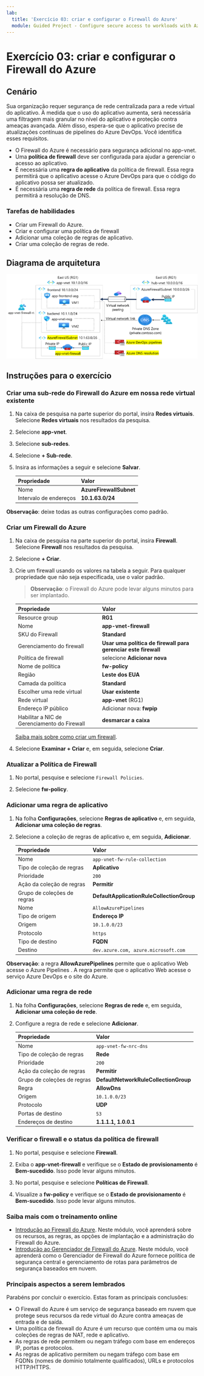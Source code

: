 ```yaml
---
lab:
  title: 'Exercício 03: criar e configurar o Firewall do Azure'
  module: Guided Project - Configure secure access to workloads with Azure virtual networking services
---
```


# Exercício 03: criar e configurar o Firewall do Azure

## Cenário

Sua organização requer segurança de rede centralizada para a rede virtual do aplicativo. À medida que o uso do aplicativo aumenta, será necessária uma filtragem mais granular no nível do aplicativo e proteção contra ameaças avançada. Além disso, espera-se que o aplicativo precise de atualizações contínuas de pipelines do Azure DevOps. Você identifica esses requisitos.
+ O Firewall do Azure é necessário para segurança adicional no app-vnet. 
+ Uma **política de firewall** deve ser configurada para ajudar a gerenciar o acesso ao aplicativo. 
+ É necessária uma **regra do aplicativo** da política de firewall. Essa regra permitirá que o aplicativo acesse o Azure DevOps para que o código do aplicativo possa ser atualizado. 
+ É necessária uma **regra de rede** da política de firewall. Essa regra permitirá a resolução de DNS. 

### Tarefas de habilidades

+ Criar um Firewall do Azure.
+ Criar e configurar uma política de firewall
+ Adicionar uma coleção de regras de aplicativo.
+ Criar uma coleção de regras de rede.

## Diagrama de arquitetura

![Diagrama que mostra uma rede virtual com um firewall e uma tabela de rotas.](../Media/task-3.png)


  
## Instruções para o exercício

### Criar uma sub-rede do Firewall do Azure em nossa rede virtual existente

1. Na caixa de pesquisa na parte superior do portal, insira **Redes virtuais**. Selecione **Redes virtuais** nos resultados da pesquisa.

1. Selecione **app-vnet**.

1. Selecione **sub-redes**.

1. Selecione **+ Sub-rede**.

1. Insira as informações a seguir e selecione **Salvar**.

    | Propriedade      | Valor                   |
    | :------------ | :---------------------- |
    | Nome          | **AzureFirewallSubnet** |
    | Intervalo de endereços | **10.1.63.0/24**        |

**Observação**: deixe todas as outras configurações como padrão.

### Criar um Firewall do Azure

1. Na caixa de pesquisa na parte superior do portal, insira **Firewall**. Selecione **Firewall** nos resultados da pesquisa.

1. Selecione **+ Criar**.

1. Crie um firewall usando os valores na tabela a seguir. Para qualquer propriedade que não seja especificada, use o valor padrão.
    >**Observação**: o Firewall do Azure pode levar alguns minutos para ser implantado.

    | Propriedade                 | Valor                                             |
    | :----------------------- | :------------------------------------------------ |
    | Resource group           | **RG1**                                           |
    | Nome                     | **app-vnet-firewall**                             |
    | SKU do Firewall             | **Standard**                                      |
    | Gerenciamento do firewall      | **Usar uma política de firewall para gerenciar este firewall** |
    | Política de firewall          | selecione **Adicionar nova**                                |
    | Nome de política              | **fw-policy**                                     |
    | Região                   | **Leste dos EUA**                                       |
    | Camada da política              | **Standard**                                      |
    | Escolher uma rede virtual | **Usar existente**                                  |
    | Rede virtual          | **app-vnet** (RG1)                                |
    | Endereço IP público        | Adicionar nova: **fwpip**                                |
    | Habilitar a NIC de Gerenciamento do Firewall | **desmarcar a caixa**                         |

    [Saiba mais sobre como criar um firewall](https://docs.microsoft.com/azure/firewall/tutorial-firewall-deploy-portal).

1. Selecione **Examinar + Criar** e, em seguida, selecione **Criar**.

### Atualizar a Política de Firewall

1. No portal, pesquise e selecione `Firewall Policies`. 

1. Selecione **fw-policy**.

### Adicionar uma regra de aplicativo

1. Na folha **Configurações**, selecione **Regras de aplicativo** e, em seguida, **Adicionar uma coleção de regras**.

1. Selecione a coleção de regras de aplicativo e, em seguida, **Adicionar**. 

    | Propriedade               | Valor                                     |
    | :--------------------- | :---------------------------------------- |
    | Nome                   | `app-vnet-fw-rule-collection`         |
    | Tipo de coleção de regras   | **Aplicativo**                           |
    | Prioridade               | `200`                                   |
    | Ação da coleção de regras | **Permitir**                                 |
    | Grupo de coleções de regras  | **DefaultApplicationRuleCollectionGroup** |
    | Nome             | `AllowAzurePipelines`                |
    | Tipo de origem      | **Endereço IP**                         |
    | Origem           | `10.1.0.0/23`                       |
    | Protocolo         | `https`                             |
    | Tipo de destino | **FQDN**                                  |
    | Destino      | `dev.azure.com, azure.microsoft.com` |

**Observação**: a regra **AllowAzurePipelines** permite que o aplicativo Web acesse o Azure Pipelines . A regra permite que o aplicativo Web acesse o serviço Azure DevOps e o site do Azure.

### Adicionar uma regra de rede

1. Na folha **Configurações**, selecione **Regras de rede** e, em seguida, **Adicionar uma coleção de rede**.

1. Configure a regra de rede e selecione **Adicionar**.  

    | Propriedade               | Valor                                 |
    | :--------------------- | :------------------------------------ |
    | Nome                   | `app-vnet-fw-nrc-dns`               |
    | Tipo de coleção de regras   | **Rede**                           |
    | Prioridade               | `200`                        |
    | Ação da coleção de regras | **Permitir**                             |
    | Grupo de coleções de regras  | **DefaultNetworkRuleCollectionGroup** |
    | Regra                  | **AllowDns**         |
    | Origem                | `10.1.0.0/23`      |
    | Protocolo              | **UDP**              |
    | Portas de destino     | `53`               |
    | Endereços de destino | **1.1.1.1, 1.0.0.1** |

### Verificar o firewall e o status da política de firewall

1. No portal, pesquise e selecione **Firewall**. 

1. Exiba o **app-vnet-firewall** e verifique se o **Estado de provisionamento** é **Bem-sucedido**. Isso pode levar alguns minutos. 

1. No portal, pesquise e selecione **Políticas de Firewall**.

1. Visualize a **fw-policy** e verifique se o **Estado de provisionamento** é **Bem-sucedido**. Isso pode levar alguns minutos.

### Saiba mais com o treinamento online

+ [Introdução ao Firewall do Azure](https://learn.microsoft.com/training/modules/introduction-azure-firewall/). Neste módulo, você aprenderá sobre os recursos, as regras, as opções de implantação e a administração do Firewall do Azure.
+ [Introdução ao Gerenciador de Firewall do Azure](https://learn.microsoft.com/training/modules/intro-to-azure-firewall-manager/). Neste módulo, você aprenderá como o Gerenciador de Firewall do Azure fornece política de segurança central e gerenciamento de rotas para parâmetros de segurança baseados em nuvem.

### Principais aspectos a serem lembrados

Parabéns por concluir o exercício. Estas foram as principais conclusões:

+ O Firewall do Azure é um serviço de segurança baseado em nuvem que protege seus recursos da rede virtual do Azure contra ameaças de entrada e de saída.
+ Uma política de firewall do Azure é um recurso que contém uma ou mais coleções de regras de NAT, rede e aplicativo.
+ As regras de rede permitem ou negam tráfego com base em endereços IP, portas e protocolos.
+ As regras de aplicativo permitem ou negam tráfego com base em FQDNs (nomes de domínio totalmente qualificados), URLs e protocolos HTTP/HTTPS.
